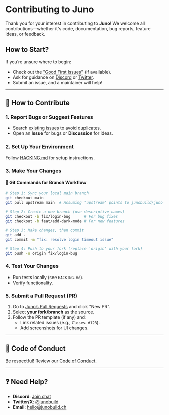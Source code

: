 # Contributing to Juno

Thank you for your interest in contributing to **Juno**! We welcome all contributions—whether it's code, documentation, bug reports, feature ideas, or feedback.

## How to Start?

If you’re unsure where to begin:

- Check out the ["Good First Issues"](https://github.com/junobuild/juno/issues?q=is%3Aopen+is%3Aissue+label%3A%22good+first+issue%22) (if available).
- Ask for guidance on [Discord](https://discord.com/invite/wHZ57Z2RAG) or [Twitter](https://x.com/junobuild).
- Submit an issue, and a maintainer will help!

---

## 🚀 How to Contribute

### 1. **Report Bugs or Suggest Features**

- Search [existing issues](https://github.com/junobuild/juno/issues) to avoid duplicates.
- Open an **Issue** for bugs or **Discussion** for ideas.

### 2. **Set Up Your Environment**

Follow [HACKING.md](https://github.com/junobuild/juno/blob/main/HACKING.md) for setup instructions.

### 3. **Make Your Changes**

#### 🔹 **Git Commands for Branch Workflow**

```bash
# Step 1: Sync your local main branch
git checkout main
git pull upstream main  # Assuming 'upstream' points to junobuild/juno

# Step 2: Create a new branch (use descriptive names)
git checkout -b fix/login-bug      # For bug fixes
git checkout -b feat/add-dark-mode # For new features

# Step 3: Make changes, then commit
git add .
git commit -m "fix: resolve login timeout issue"

# Step 4: Push to your fork (replace 'origin' with your fork)
git push -u origin fix/login-bug
```

### 4. **Test Your Changes**

- Run tests locally (see `HACKING.md`).
- Verify functionality.

### 5. **Submit a Pull Request (PR)**

1. Go to [Juno’s Pull Requests](https://github.com/junobuild/juno/pulls) and click "New PR".
2. Select **your fork/branch** as the source.
3. Follow the PR template (if any) and:
   - Link related issues (e.g., `Closes #123`).
   - Add screenshots for UI changes.

---

## 📜 Code of Conduct

Be respectful! Review our [Code of Conduct](#).

---

## ❓ Need Help?

- **Discord**: [Join chat](https://discord.com/invite/wHZ57Z2RAG)
- **Twitter/X**: [@junobuild](https://x.com/junobuild)
- **Email**: [hello@junobuild.ch](hello@junobuild.ch)
